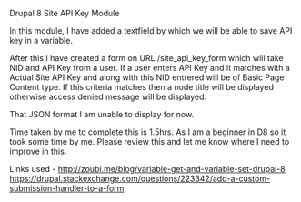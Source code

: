 Drupal 8 Site API Key Module

In this module, I have added a textfield by which we will be able to save API key in a variable.

After this I have created a form on URL /site_api_key_form which will take NID and API Key from a user. If a user enters API Key and it matches with a Actual Site API Key and along with this NID entrered will be of Basic Page Content type. If this criteria matches then a node title will be displayed otherwise access denied message will be displayed.


That JSON format I am unable to display for now.

Time taken by me to complete this is 1.5hrs. As I am a beginner in D8 so it took some time by me.
Please review this and let me know where I need to improve in this.

Links used - http://zoubi.me/blog/variable-get-and-variable-set-drupal-8
https://drupal.stackexchange.com/questions/223342/add-a-custom-submission-handler-to-a-form


